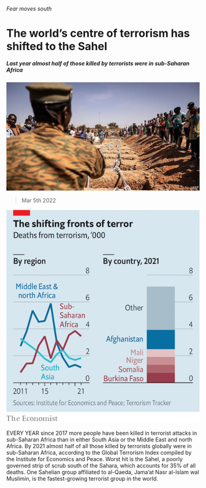 ###### Fear moves south

# The world’s centre of terrorism has shifted to the Sahel 

##### Last year almost half of those killed by terrorists were in sub-Saharan Africa 

![image](images/20220305_map502.jpg) 

> Mar 5th 2022 

![image](images/20220305_MAC437.png) 


EVERY YEAR since 2017 more people have been killed in terrorist attacks in sub-Saharan Africa than in either South Asia or the Middle East and north Africa. By 2021 almost half of all those killed by terrorists globally were in sub-Saharan Africa, according to the Global Terrorism Index compiled by the Institute for Economics and Peace. Worst hit is the Sahel, a poorly governed strip of scrub south of the Sahara, which accounts for 35% of all deaths. One Sahelian group affiliated to al-Qaeda, Jama’at Nasr al-Islam wal Muslimin, is the fastest-growing terrorist group in the world.

